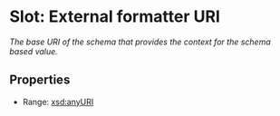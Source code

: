 # Slot: External formatter URI
_The base URI of the schema that provides the context for the schema based value._



<!-- no inheritance hierarchy -->


## Properties

 * Range: [xsd:anyURI](http://www.w3.org/2001/XMLSchema#anyURI)







